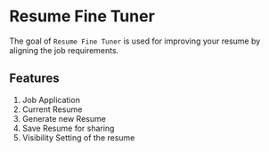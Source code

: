# Resume Fine Tuner

The goal of `Resume Fine Tuner` is used for improving your resume by aligning the job requirements.

## Features

1. Job Application
2. Current Resume
3. Generate new Resume
4. Save Resume for sharing
5. Visibility Setting of the resume